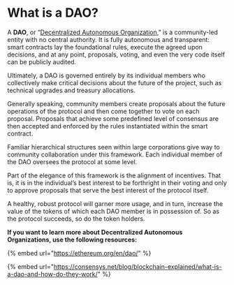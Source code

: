 # What is a DAO?

A **DAO**, or “[Decentralized Autonomous Organization](https://consensys.net/blog/blockchain-explained/daos-where-are-you-going-where-have-you-been/),” is a community-led entity with no central authority. It is fully autonomous and transparent: smart contracts lay the foundational rules, execute the agreed upon decisions, and at any point, proposals, voting, and even the very code itself can be publicly audited.

Ultimately, a DAO is governed entirely by its individual members who collectively make critical decisions about the future of the project, such as technical upgrades and treasury allocations.

Generally speaking, community members create proposals about the future operations of the protocol and then come together to vote on each proposal. Proposals that achieve some predefined level of consensus are then accepted and enforced by the rules instantiated within the smart contract.

Familiar hierarchical structures seen within large corporations give way to community collaboration under this framework. Each individual member of the DAO oversees the protocol at some level.

Part of the elegance of this framework is the alignment of incentives. That is, it is in the individual’s best interest to be forthright in their voting and only to approve proposals that serve the best interest of the protocol itself.

A healthy, robust protocol will garner more usage, and in turn, increase the value of the tokens of which each DAO member is in possession of. So as the protocol succeeds, so do the token holders.

**If you want to learn more about Decentralized Autonomous Organizations, use the following resources:**

{% embed url="https://ethereum.org/en/dao/" %}

{% embed url="https://consensys.net/blog/blockchain-explained/what-is-a-dao-and-how-do-they-work/" %}
